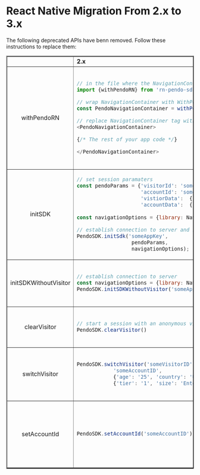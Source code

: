 # React Native Migration From 2.x to 3.x


The following deprecated APIs have benn removed. Follow these instructions to replace them:

<table border =2>

<tr>
<td> </td>
<td><b> 2.x</b></td>
<td><b>3.x</b></td>
</tr>

<!--- new row --->

<tr>
<td align=center> withPendoRN </td>
<td>

```javascript
// in the file where the NavigationContainer is created
import {withPendoRN} from 'rn-pendo-sdk'    

// wrap NavigationContainer with WithPendoReactNavigation HOC
const PendoNavigationContainer = withPendoRN(NavigationContainer);    

// replace NavigationContainer tag with PendoNavigationContainer tag
<PendoNavigationContainer>

{/* The rest of your app code */}

</PendoNavigationContainer>
```

</td>
<td>

Replace `withPendoRN` with `WithPendoReactNavigation`:

```javascript
// in the file where the NavigationContainer is created
import {WithPendoReactNavigation} from 'rn-pendo-sdk'    

// wrap NavigationContainer with WithPendoReactNavigation HOC
const PendoNavigationContainer = WithPendoReactNavigation(NavigationContainer);    

// replace NavigationContainer tag with PendoNavigationContainer tag
<PendoNavigationContainer>

{/* The rest of your app code */}

</PendoNavigationContainer>
```

</td>
</tr>

<!--- new row --->

<tr>
<td align=center> initSDK </td>
<td>

```javascript
// set session paramaters
const pendoParams = {'visitorId': 'someVisitorID',
                     'accountId': 'someAccountID',
                     'vistiorData':  {'age': '25', 'country': 'USA'},
                     'accountData':  {'tier': '1', 'size': 'Enterprise'}};
                     
const navigationOptions = {library: NavigationLibraryType.ReactNavigation};

// establish connection to server and start a session
PendoSDK.initSdk('someAppKey', 
                  pendoParams, 
                  navigationOptions);
```

</td>
<td>

Replace `PendoSDK.initSDK` by calling `PendoSDK.setup` and then `PendoSDK.startSession`:

```javascript
// establish connection to server
const navigationOptions = {library: NavigationLibraryType.ReactNavigation};
PendoSDK.setup('someAppKey', navigationOptions);

// start a session
PendoSDK.startSession('someVisitorID', 
                     'someAccountID', 
                     {'age': '25', 'country': 'USA'}, 
                     {'tier': '1', 'size': 'Enterprise'});
```

</td>
</tr>

<!--- new row --->

<tr>
<td align=center> initSDKWithoutVisitor </td>
<td>

```javascript
// establish connection to server
const navigationOptions = {library: NavigationLibraryType.ReactNavigation};
PendoSDK.initSDKWithoutVisitor('someAppKey', navigationOptions);
```

</td>
<td>

Call `PendoSDK.setup` instead of `PendoSDK.initSDKWithoutVisitor`:

```javascript
// establish connection to server
const navigationOptions = {library: NavigationLibraryType.ReactNavigation};
PendoSDK.setup('someAppKey', navigationOptions);
```

</td>
</tr>

<!--- new row --->

<tr>
<td align=center> clearVisitor </td>
<td>

```javascript
// start a session with an anonymous visitor
PendoSDK.clearVisitor()
```

</td>
<td>

Call `PendoSDK.startSession` with `null` values instead of `PendoSDK.clearVisitor`: 

```javascript
// start a session with an anonymous visitor
PendoSDK.startSession(null, null, null, null);
```

</td>
</tr>

<!--- new row --->

<tr>
<td align=center> switchVisitor </td>
<td>

```javascript
PendoSDK.switchVisitor('someVisitorID', 
            'someAccountID', 
            {'age': '25', 'country': 'USA'}, 
            {'tier': '1', 'size': 'Enterprise'});
```

</td>
<td>

Call `PendoSDK.startSession` instead of `PendoSDK.switchVisitor`:

```javascript
PendoSDK.startSession('someVisitorID', 
            'someAccountID', 
            {'age': '25', 'country': 'USA'}, 
            {'tier': '1', 'size': 'Enterprise'});
```

</td>
</tr>

<!--- new row --->

<tr>
<td align=center> setAccountId </td>
<td>

```javascript
PendoSDK.setAccountId('someAccountID');
```

</td>
<td>

Call `PendoSDK.startSession` with the new account id value instead of `PendoSDK.setAccountId`:

```javascript
// start a new session passing in the new accountId 
PendoSDK.startSession('someVisitorID', 
            'someAccountID', 
            {'age': '25', 'country': 'USA'}, 
            {'tier': '1', 'size': 'Enterprise'});
```

</td>
</tr>
</table>